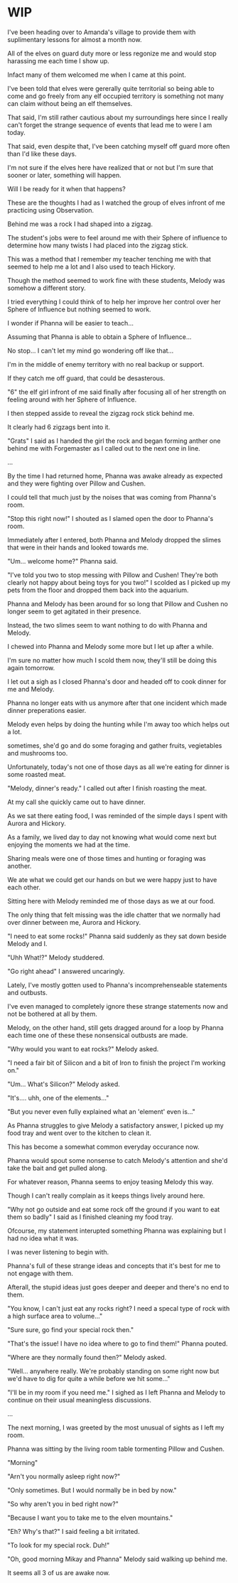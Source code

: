 # WIP

I've been heading over to Amanda's village to provide them with suplimentary lessons for almost a month now.

All of the elves on guard duty more or less regonize me and would stop harassing me each time I show up.

Infact many of them welcomed me when I came at this point.

I've been told that elves were gererally quite territorial so being able to come and go freely from any elf occupied territory is something not many can claim without being an elf themselves.

That said, I'm still rather cautious about my surroundings here since I really can't forget the strange sequence of events that lead me to were I am today.

That said, even despite that, I've been catching myself off guard more often than I'd like these days.

I'm not sure if the elves here have realized that or not but I'm sure that sooner or later, something will happen. 

Will I be ready for it when that happens?

These are the thoughts I had as I watched the group of elves infront of me practicing using Observation.

Behind me was a rock I had shaped into a zigzag.

The student's jobs were to feel around me with their Sphere of influence to determine how many twists I had placed into the zigzag stick.

This was a method that I remember my teacher tenching me with that seemed to help me a lot and I also used to teach Hickory.

Though the method seemed to work fine with these students, Melody was somehow a different story.

I tried everything I could think of to help her improve her control over her Sphere of Influence but nothing seemed to work.

I wonder if Phanna will be easier to teach...

Assuming that Phanna is able to obtain a Sphere of Influence...

No stop... I can't let my mind go wondering off like that...

I'm in the middle of enemy territory with no real backup or support.

If they catch me off guard, that could be desasterous.

"6" the elf girl infront of me said finally after focusing all of her strength on feeling around with her Sphere of Influence.

I then stepped asside to reveal the zigzag rock stick behind me.

It clearly had 6 zigzags bent into it.

"Grats" I said as I handed the girl the rock and began forming anther one behind me with Forgemaster as I called out to the next one in line.

...

By the time I had returned home, Phanna was  awake already as expected and they were fighting over Pillow and Cushen.

I could tell that much just by the noises that was coming from Phanna's room.

"Stop this right now!" I shouted as I slamed open the door to Phanna's room.

Immediately after I entered, both Phanna and Melody dropped the slimes that were in their hands and looked towards me.

"Um... welcome home?" Phanna said.

"I've told you two to stop messing with Pillow and Cushen! They're both clearly not happy about being toys for you two!" I scolded as I picked up my pets from the floor and dropped them back into the aquarium.

Phanna and Melody has been around for so long that Pillow and Cushen no longer seem to get agitated in their presence.

Instead, the two slimes seem to want nothing to do with Phanna and Melody.

I chewed into Phanna and Melody some more but I let up after a while.

I'm sure no matter how much I scold them now, they'll still be doing this again tomorrow.

I let out a sigh as I closed Phanna's door and headed off to cook dinner for me and Melody.

Phanna no longer eats with us anymore after that one incident which made dinner preperations easier.

Melody even helps by doing the hunting while I'm away too which helps out a lot.

sometimes, she'd go and do some foraging and gather fruits, vegietables and mushrooms too.

Unfortunately, today's not one of those days as all we're eating for dinner is some roasted meat.

"Melody, dinner's ready." I called out after I finish roasting the meat.

At my call she quickly came out to have dinner.

As we sat there eating food, I was reminded of the simple days I spent with Aurora and Hickory.

As a family, we lived day to day not knowing what would come next but enjoying the moments we had at the time.

Sharing meals were one of those times and hunting or foraging was another.

We ate what we could get our hands on but we were happy just to have each other.

Sitting here with Melody reminded me of those days as we at our food. 

The only thing that felt missing was the idle chatter that we normally had over dinner between me, Aurora and Hickory.

"I need to eat some rocks!" Phanna said suddenly as they sat down beside Melody and I.

"Uhh What!?" Melody studdered.

"Go right ahead" I answered uncaringly.

Lately, I've mostly gotten used to Phanna's incomprehenseable statements and outbusts.

I've even managed to completely ignore these strange statements now and not be bothered at all by them.

Melody, on the other hand, still gets dragged around for a loop by Phanna each time one of these these nonsensical outbusts are made.

"Why would you want to eat rocks?" Melody asked.

"I need a fair bit of Silicon and a bit of Iron to finish the project I'm working on."

"Um... What's Silicon?" Melody asked.

"It's.... uhh, one of the elements..."

"But you never even fully explained what an 'element' even is..." 

As Phanna struggles to give Melody a satisfactory answer, I picked up my food tray and went over to the kitchen to clean it.

This has become a somewhat common everyday occurance now.

Phanna would spout some nonsense to catch Melody's attention and she'd take the bait and get pulled along.

For whatever reason, Phanna seems to enjoy teasing Melody this way.

Though I can't really complain as it keeps things lively around here.

"Why not go outside and eat some rock off the ground if you want to eat them so badly" I said as I finished cleaning my food tray.

Ofcourse, my statement interupted something Phanna was explaining but I had no idea what it was.

I was never listening to begin with. 

Phanna's full of these strange ideas and concepts that it's best for me to not engage with them.

Afterall, the stupid ideas just goes deeper and deeper and there's no end to them.

"You know, I can't just eat any rocks right? I need a specal type of rock with a high surface area to volume..."

"Sure sure, go find your special rock then."

"That's the issue! I have no idea where to go to find them!" Phanna pouted. 

"Where are they normally found then?" Melody asked.

"Well... anywhere really. We're probably standing on some right now but we'd have to dig for quite a while before we hit some..."

"I'll be in my room if you need me." I sighed as I left Phanna and Melody to continue on their usual meaningless discussions.

...

The next morning, I was greeted by the most unusual of sights as I left my room.

Phanna was sitting by the living room table tormenting Pillow and Cushen.

"Morning"

"Arn't you normally asleep right now?"

"Only sometimes. But I would normally be in bed by now."

"So why aren't you in bed right now?"

"Because I want you to take me to the elven mountains."

"Eh? Why's that?" I said feeling a bit irritated.

"To look for my special rock. Duh!" 

"Oh, good morning Mikay and Phanna" Melody said walking up behind me.

It seems all 3 of us are awake now.
